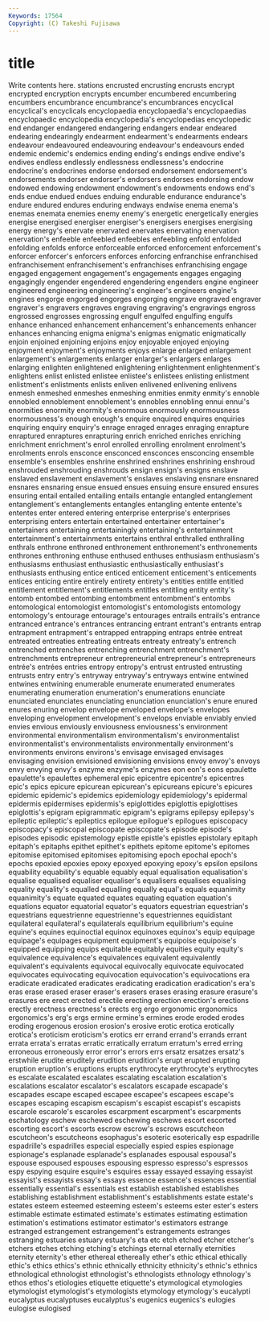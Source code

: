 ```yaml
---
Keywords: 17564 
Copyright: (C) Takeshi Fujisawa
---
```


# title

Write contents here.
stations encrusted encrusting
encrusts encrypt encrypted encryption encrypts encumber encumbered encumbering encumbers encumbrance
encumbrance's encumbrances encyclical encyclical's encyclicals encyclopaedia encyclopaedia's encyclopaedias encyclopaedic encyclopedia
encyclopedia's encyclopedias encyclopedic end endanger endangered endangering endangers endear endeared
endearing endearingly endearment endearment's endearments endears endeavour endeavoured endeavouring endeavour's
endeavours ended endemic endemic's endemics ending ending's endings endive endive's
endives endless endlessly endlessness endlessness's endocrine endocrine's endocrines endorse endorsed
endorsement endorsement's endorsements endorser endorser's endorsers endorses endorsing endow endowed
endowing endowment endowment's endowments endows end's ends endue endued endues
enduing endurable endurance endurance's endure endured endures enduring endways endwise
enema enema's enemas enemata enemies enemy enemy's energetic energetically energies
energise energised energiser energiser's energisers energises energising energy energy's enervate
enervated enervates enervating enervation enervation's enfeeble enfeebled enfeebles enfeebling enfold
enfolded enfolding enfolds enforce enforceable enforced enforcement enforcement's enforcer enforcer's
enforcers enforces enforcing enfranchise enfranchised enfranchisement enfranchisement's enfranchises enfranchising engage
engaged engagement engagement's engagements engages engaging engagingly engender engendered engendering
engenders engine engineer engineered engineering engineering's engineer's engineers engine's engines
engorge engorged engorges engorging engrave engraved engraver engraver's engravers engraves
engraving engraving's engravings engross engrossed engrosses engrossing engulf engulfed engulfing
engulfs enhance enhanced enhancement enhancement's enhancements enhancer enhances enhancing enigma
enigma's enigmas enigmatic enigmatically enjoin enjoined enjoining enjoins enjoy enjoyable
enjoyed enjoying enjoyment enjoyment's enjoyments enjoys enlarge enlarged enlargement enlargement's
enlargements enlarger enlarger's enlargers enlarges enlarging enlighten enlightened enlightening enlightenment
enlightenment's enlightens enlist enlisted enlistee enlistee's enlistees enlisting enlistment enlistment's
enlistments enlists enliven enlivened enlivening enlivens enmesh enmeshed enmeshes enmeshing
enmities enmity enmity's ennoble ennobled ennoblement ennoblement's ennobles ennobling ennui
ennui's enormities enormity enormity's enormous enormously enormousness enormousness's enough enough's
enquire enquired enquires enquiries enquiring enquiry enquiry's enrage enraged enrages
enraging enrapture enraptured enraptures enrapturing enrich enriched enriches enriching enrichment
enrichment's enrol enrolled enrolling enrolment enrolment's enrolments enrols ensconce ensconced
ensconces ensconcing ensemble ensemble's ensembles enshrine enshrined enshrines enshrining enshroud
enshrouded enshrouding enshrouds ensign ensign's ensigns enslave enslaved enslavement enslavement's
enslaves enslaving ensnare ensnared ensnares ensnaring ensue ensued ensues ensuing
ensure ensured ensures ensuring entail entailed entailing entails entangle entangled
entanglement entanglement's entanglements entangles entangling entente entente's ententes enter entered
entering enterprise enterprise's enterprises enterprising enters entertain entertained entertainer entertainer's
entertainers entertaining entertainingly entertaining's entertainment entertainment's entertainments entertains enthral enthralled
enthralling enthrals enthrone enthroned enthronement enthronement's enthronements enthrones enthroning enthuse
enthused enthuses enthusiasm enthusiasm's enthusiasms enthusiast enthusiastic enthusiastically enthusiast's enthusiasts
enthusing entice enticed enticement enticement's enticements entices enticing entire entirely
entirety entirety's entities entitle entitled entitlement entitlement's entitlements entitles entitling
entity entity's entomb entombed entombing entombment entombment's entombs entomological entomologist
entomologist's entomologists entomology entomology's entourage entourage's entourages entrails entrails's entrance
entranced entrance's entrances entrancing entrant entrant's entrants entrap entrapment entrapment's
entrapped entrapping entraps entrée entreat entreated entreaties entreating entreats entreaty
entreaty's entrench entrenched entrenches entrenching entrenchment entrenchment's entrenchments entrepreneur entrepreneurial
entrepreneur's entrepreneurs entrée's entrées entries entropy entropy's entrust entrusted entrusting
entrusts entry entry's entryway entryway's entryways entwine entwined entwines entwining
enumerable enumerate enumerated enumerates enumerating enumeration enumeration's enumerations enunciate enunciated
enunciates enunciating enunciation enunciation's enure enured enures enuring envelop envelope
enveloped envelope's envelopes enveloping envelopment envelopment's envelops enviable enviably envied
envies envious enviously enviousness enviousness's environment environmental environmentalism environmentalism's environmentalist
environmentalist's environmentalists environmentally environment's environments environs environs's envisage envisaged envisages
envisaging envision envisioned envisioning envisions envoy envoy's envoys envy envying
envy's enzyme enzyme's enzymes eon eon's eons epaulette epaulette's epaulettes
ephemeral epic epicentre epicentre's epicentres epic's epics epicure epicurean epicurean's
epicureans epicure's epicures epidemic epidemic's epidemics epidemiology epidemiology's epidermal epidermis
epidermises epidermis's epiglottides epiglottis epiglottises epiglottis's epigram epigrammatic epigram's epigrams
epilepsy epilepsy's epileptic epileptic's epileptics epilogue epilogue's epilogues episcopacy episcopacy's
episcopal episcopate episcopate's episode episode's episodes episodic epistemology epistle epistle's
epistles epistolary epitaph epitaph's epitaphs epithet epithet's epithets epitome epitome's
epitomes epitomise epitomised epitomises epitomising epoch epochal epoch's epochs epoxied
epoxies epoxy epoxyed epoxying epoxy's epsilon epsilons equability equability's equable
equably equal equalisation equalisation's equalise equalised equaliser equaliser's equalisers equalises
equalising equality equality's equalled equalling equally equal's equals equanimity equanimity's
equate equated equates equating equation equation's equations equator equatorial equator's
equators equestrian equestrian's equestrians equestrienne equestrienne's equestriennes equidistant equilateral equilateral's
equilaterals equilibrium equilibrium's equine equine's equines equinoctial equinox equinoxes equinox's
equip equipage equipage's equipages equipment equipment's equipoise equipoise's equipped equipping
equips equitable equitably equities equity equity's equivalence equivalence's equivalences equivalent
equivalently equivalent's equivalents equivocal equivocally equivocate equivocated equivocates equivocating equivocation
equivocation's equivocations era eradicate eradicated eradicates eradicating eradication eradication's era's
eras erase erased eraser eraser's erasers erases erasing erasure erasure's
erasures ere erect erected erectile erecting erection erection's erections erectly
erectness erectness's erects erg ergo ergonomic ergonomics ergonomics's erg's ergs
ermine ermine's ermines erode eroded erodes eroding erogenous erosion erosion's
erosive erotic erotica erotically erotica's eroticism eroticism's erotics err errand
errand's errands errant errata errata's erratas erratic erratically erratum erratum's
erred erring erroneous erroneously error error's errors errs ersatz ersatzes
ersatz's erstwhile erudite eruditely erudition erudition's erupt erupted erupting eruption
eruption's eruptions erupts erythrocyte erythrocyte's erythrocytes es escalate escalated escalates
escalating escalation escalation's escalations escalator escalator's escalators escapade escapade's escapades
escape escaped escapee escapee's escapees escape's escapes escaping escapism escapism's
escapist escapist's escapists escarole escarole's escaroles escarpment escarpment's escarpments eschatology
eschew eschewed eschewing eschews escort escorted escorting escort's escorts escrow
escrow's escrows escutcheon escutcheon's escutcheons esophagus's esoteric esoterically esp espadrille
espadrille's espadrilles especial especially espied espies espionage espionage's esplanade esplanade's
esplanades espousal espousal's espouse espoused espouses espousing espresso espresso's espressos
espy espying esquire esquire's esquires essay essayed essaying essayist essayist's
essayists essay's essays essence essence's essences essential essentially essential's essentials
est establish established establishes establishing establishment establishment's establishments estate estate's
estates esteem esteemed esteeming esteem's esteems ester ester's esters estimable
estimate estimated estimate's estimates estimating estimation estimation's estimations estimator estimator's
estimators estrange estranged estrangement estrangement's estrangements estranges estranging estuaries estuary
estuary's eta etc etch etched etcher etcher's etchers etches etching
etching's etchings eternal eternally eternities eternity eternity's ether ethereal ethereally
ether's ethic ethical ethically ethic's ethics ethics's ethnic ethnically ethnicity
ethnicity's ethnic's ethnics ethnological ethnologist ethnologist's ethnologists ethnology ethnology's ethos
ethos's etiologies etiquette etiquette's etymological etymologies etymologist etymologist's etymologists etymology
etymology's eucalypti eucalyptus eucalyptuses eucalyptus's eugenics eugenics's eulogies eulogise eulogised
